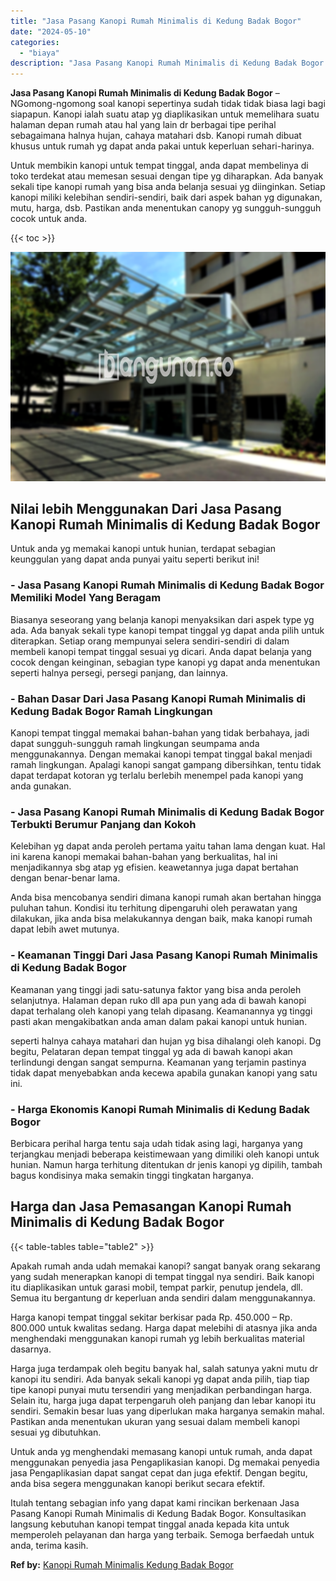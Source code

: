 ```yaml
---
title: "Jasa Pasang Kanopi Rumah Minimalis di Kedung Badak Bogor"
date: "2024-05-10"
categories: 
  - "biaya"
description: "Jasa Pasang Kanopi Rumah Minimalis di Kedung Badak Bogor. Itulah tentang sebagian info yang dapat kami rincikan berkenaan Jasa Pasang Kanopi Rumah Minimalis..."
---
```


**Jasa Pasang Kanopi Rumah Minimalis di Kedung Badak Bogor** – NGomong-ngomong soal kanopi sepertinya sudah tidak tidak biasa lagi bagi siapapun. Kanopi ialah suatu atap yg diaplikasikan untuk memelihara suatu halaman depan rumah atau hal yang lain dr berbagai tipe perihal sebagaimana halnya hujan, cahaya matahari dsb. Kanopi rumah dibuat khusus untuk rumah yg dapat anda pakai untuk keperluan sehari-harinya.

Untuk membikin kanopi untuk tempat tinggal, anda dapat membelinya di toko terdekat atau memesan sesuai dengan tipe yg diharapkan. Ada banyak sekali tipe kanopi rumah yang bisa anda belanja sesuai yg diinginkan. Setiap kanopi miliki kelebihan sendiri-sendiri, baik dari aspek bahan yg digunakan, mutu, harga, dsb. Pastikan anda menentukan canopy yg sungguh-sungguh cocok untuk anda.

{{< toc >}}

![Jasa Pasang Kanopi Rumah Minimalis di Kedung Badak Bogor](/images/harga-kanopi-minimalis-32.png)

## Nilai lebih Menggunakan Dari Jasa Pasang Kanopi Rumah Minimalis di Kedung Badak Bogor

Untuk anda yg memakai kanopi untuk hunian, terdapat sebagian keunggulan yang dapat anda punyai yaitu seperti berikut ini!

### \- Jasa Pasang Kanopi Rumah Minimalis di Kedung Badak Bogor Memiliki Model Yang Beragam

Biasanya seseorang yang belanja kanopi menyaksikan dari aspek type yg ada. Ada banyak sekali type kanopi tempat tinggal yg dapat anda pilih untuk diterapkan. Setiap orang mempunyai selera sendiri-sendiri di dalam membeli kanopi tempat tinggal sesuai yg dicari. Anda dapat belanja yang cocok dengan keinginan, sebagian type kanopi yg dapat anda menentukan seperti halnya persegi, persegi panjang, dan lainnya.

### \- Bahan Dasar Dari Jasa Pasang Kanopi Rumah Minimalis di Kedung Badak Bogor Ramah Lingkungan

Kanopi tempat tinggal memakai bahan-bahan yang tidak berbahaya, jadi dapat sungguh-sungguh ramah lingkungan seumpama anda menggunakannya. Dengan memakai kanopi tempat tinggal bakal menjadi ramah lingkungan. Apalagi kanopi sangat gampang dibersihkan, tentu tidak dapat terdapat kotoran yg terlalu berlebih menempel pada kanopi yang anda gunakan.

### \- Jasa Pasang Kanopi Rumah Minimalis di Kedung Badak Bogor Terbukti Berumur Panjang dan Kokoh

Kelebihan yg dapat anda peroleh pertama yaitu tahan lama dengan kuat. Hal ini karena kanopi memakai bahan-bahan yang berkualitas, hal ini menjadikannya sbg atap yg efisien. keawetannya juga dapat bertahan dengan benar-benar lama.

Anda bisa mencobanya sendiri dimana kanopi rumah akan bertahan hingga puluhan tahun. Kondisi itu terhitung dipengaruhi oleh perawatan yang dilakukan, jika anda bisa melakukannya dengan baik, maka kanopi rumah dapat lebih awet mutunya.

### \- Keamanan Tinggi Dari Jasa Pasang Kanopi Rumah Minimalis di Kedung Badak Bogor

Keamanan yang tinggi jadi satu-satunya faktor yang bisa anda peroleh selanjutnya. Halaman depan ruko dll apa pun yang ada di bawah kanopi dapat terhalang oleh kanopi yang telah dipasang. Keamanannya yg tinggi pasti akan mengakibatkan anda aman dalam pakai kanopi untuk hunian.

seperti halnya cahaya matahari dan hujan yg bisa dihalangi oleh kanopi. Dg begitu, Pelataran depan tempat tinggal yg ada di bawah kanopi akan terlindungi dengan sangat sempurna. Keamanan yang terjamin pastinya tidak dapat menyebabkan anda kecewa apabila gunakan kanopi yang satu ini.

### \- Harga Ekonomis Kanopi Rumah Minimalis di Kedung Badak Bogor

Berbicara perihal harga tentu saja udah tidak asing lagi, harganya yang terjangkau menjadi beberapa keistimewaan yang dimiliki oleh kanopi untuk hunian. Namun harga terhitung ditentukan dr jenis kanopi yg dipilih, tambah bagus kondisinya maka semakin tinggi tingkatan harganya.

## Harga dan Jasa Pemasangan Kanopi Rumah Minimalis di Kedung Badak Bogor

{{< table-tables table="table2" >}}

Apakah rumah anda udah memakai kanopi? sangat banyak orang sekarang yang sudah menerapkan kanopi di tempat tinggal nya sendiri. Baik kanopi itu diaplikasikan untuk garasi mobil, tempat parkir, penutup jendela, dll. Semua itu bergantung dr keperluan anda sendiri dalam menggunakannya.

Harga kanopi tempat tinggal sekitar berkisar pada Rp. 450.000 – Rp. 800.000 untuk kwalitas sedang. Harga dapat melebihi di atasnya jika anda menghendaki menggunakan kanopi rumah yg lebih berkualitas material dasarnya.

Harga juga terdampak oleh begitu banyak hal, salah satunya yakni mutu dr kanopi itu sendiri. Ada banyak sekali kanopi yg dapat anda pilih, tiap tiap tipe kanopi punyai mutu tersendiri yang menjadikan perbandingan harga. Selain itu, harga juga dapat terpengaruh oleh panjang dan lebar kanopi itu sendiri. Semakin besar luas yang diperlukan maka harganya semakin mahal. Pastikan anda menentukan ukuran yang sesuai dalam membeli kanopi sesuai yg dibutuhkan.

Untuk anda yg menghendaki memasang kanopi untuk rumah, anda dapat menggunakan penyedia jasa Pengaplikasian kanopi. Dg memakai penyedia jasa Pengaplikasian dapat sangat cepat dan juga efektif. Dengan begitu, anda bisa segera menggunakan kanopi berikut secara efektif.

Itulah tentang sebagian info yang dapat kami rincikan berkenaan Jasa Pasang Kanopi Rumah Minimalis di Kedung Badak Bogor. Konsultasikan langsung kebutuhan kanopi tempat tinggal anada kepada kita untuk memperoleh pelayanan dan harga yang terbaik. Semoga berfaedah untuk anda, terima kasih.

**Ref by:**  [Kanopi Rumah Minimalis Kedung Badak Bogor](https://id.wikipedia.org/wiki/Kanopi)
